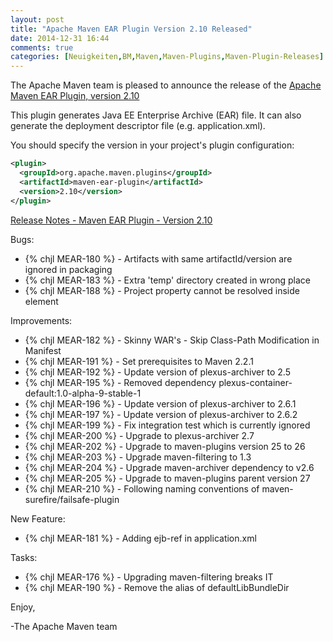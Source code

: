 ```yaml
---
layout: post
title: "Apache Maven EAR Plugin Version 2.10 Released"
date: 2014-12-31 16:44
comments: true
categories: [Neuigkeiten,BM,Maven,Maven-Plugins,Maven-Plugin-Releases]
---
```

The Apache Maven team is pleased to announce the release of the 
[Apache Maven EAR Plugin, version 2.10](http://maven.apache.org/plugins/maven-ear-plugin/)

This plugin generates Java EE Enterprise Archive (EAR) file. It can also
generate the deployment descriptor file (e.g. application.xml).

You should specify the version in your project's plugin configuration:

``` xml
<plugin>
  <groupId>org.apache.maven.plugins</groupId>
  <artifactId>maven-ear-plugin</artifactId>
  <version>2.10</version>
</plugin>
```
<!-- more -->

[Release Notes - Maven EAR Plugin - Version 2.10](http://jira.codehaus.org/secure/ReleaseNote.jspa?projectId=11132&version=20436)

Bugs:

 * {% chjl MEAR-180 %} - Artifacts with same artifactId/version are ignored in packaging
 * {% chjl MEAR-183 %} - Extra 'temp' directory created in wrong place
 * {% chjl MEAR-188 %} - Project property cannot be resolved inside <env-entry> element

Improvements:

 * {% chjl MEAR-182 %} - Skinny WAR's - Skip Class-Path Modification in Manifest
 * {% chjl MEAR-191 %} - Set prerequisites to Maven 2.2.1
 * {% chjl MEAR-192 %} - Update version of plexus-archiver to 2.5
 * {% chjl MEAR-195 %} - Removed dependency plexus-container-default:1.0-alpha-9-stable-1
 * {% chjl MEAR-196 %} - Update version of plexus-archiver to 2.6.1
 * {% chjl MEAR-197 %} - Update version of plexus-archiver to 2.6.2
 * {% chjl MEAR-199 %} - Fix integration test which is currently ignored
 * {% chjl MEAR-200 %} - Upgrade to plexus-archiver 2.7
 * {% chjl MEAR-202 %} - Upgrade to maven-plugins version 25 to 26
 * {% chjl MEAR-203 %} - Upgrade maven-filtering to 1.3
 * {% chjl MEAR-204 %} - Upgrade maven-archiver dependency to v2.6
 * {% chjl MEAR-205 %} - Upgrade to maven-plugins parent version 27
 * {% chjl MEAR-210 %} - Following naming conventions of maven-surefire/failsafe-plugin

New Feature:

 * {% chjl MEAR-181 %} - Adding ejb-ref in application.xml

Tasks:

 * {% chjl MEAR-176 %} - Upgrading maven-filtering breaks IT
 * {% chjl MEAR-190 %} - Remove the alias of defaultLibBundleDir

Enjoy,

-The Apache Maven team
